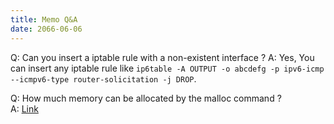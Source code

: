 ```yaml
---
title: Memo Q&A
date: 2066-06-06
---
```



Q: Can you insert a iptable rule with a non-existent interface ?
A: Yes, You can insert any iptable rule like 
	`ip6table -A OUTPUT -o abcdefg -p ipv6-icmp --icmpv6-type router-solicitation -j DROP`.


Q: How much memory can be allocated by the malloc command ?  
A: [Link](https://www.zhihu.com/question/20836462/answer/1750349532)  


